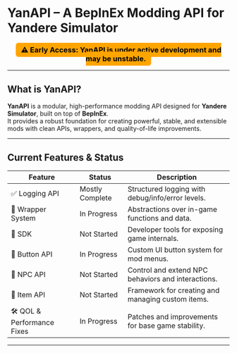 # YanAPI – A BepInEx Modding API for Yandere Simulator

<h3 align="center">
  <span style="background-color: orange; color: black; padding: 6px 12px; border-radius: 6px; font-weight: bold;">
    ⚠️ Early Access: YanAPI is under active development and may be unstable.
  </span>
</h3>

---

## What is YanAPI?

**YanAPI** is a modular, high-performance modding API designed for **Yandere Simulator**, built on top of **BepInEx**.  
It provides a robust foundation for creating powerful, stable, and extensible mods with clean APIs, wrappers, and quality-of-life improvements.

---

## Current Features & Status

| Feature                    | Status        | Description                                         |
|---------------------------|---------------|-----------------------------------------------------|
| ✅ Logging API            | Mostly Complete | Structured logging with debug/info/error levels.    |
| 🧠 Wrapper System         | In Progress    | Abstractions over in-game functions and data.       |
| 🧰 SDK                    | Not Started    | Developer tools for exposing game internals.        |
| 🔘 Button API             | In Progress    | Custom UI button system for mod menus.              |
| 🧍 NPC API                | Not Started    | Control and extend NPC behaviors and interactions.  |
| 🎒 Item API               | Not Started    | Framework for creating and managing custom items.   |
| 🛠️ QOL & Performance Fixes | In Progress    | Patches and improvements for base game stability.   |

---
